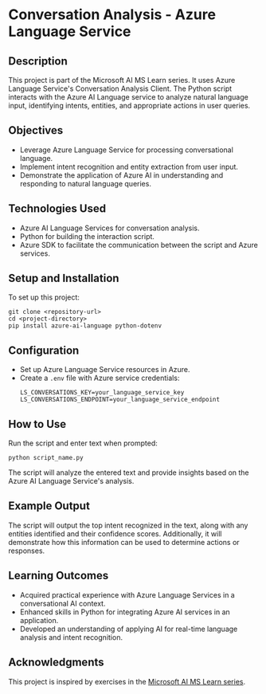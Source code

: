 # Conversation Analysis - Azure Language Service

## Description
This project is part of the Microsoft AI MS Learn series. It uses Azure Language Service's Conversation Analysis Client. The Python script interacts with the Azure AI Language service to analyze natural language input, identifying intents, entities, and appropriate actions in user queries.

## Objectives
- Leverage Azure Language Service for processing conversational language.
- Implement intent recognition and entity extraction from user input.
- Demonstrate the application of Azure AI in understanding and responding to natural language queries.

## Technologies Used
- Azure AI Language Services for conversation analysis.
- Python for building the interaction script.
- Azure SDK to facilitate the communication between the script and Azure services.

## Setup and Installation
To set up this project:

```
git clone <repository-url>
cd <project-directory>
pip install azure-ai-language python-dotenv
```

## Configuration
- Set up Azure Language Service resources in Azure.
- Create a `.env` file with Azure service credentials:
  ```
  LS_CONVERSATIONS_KEY=your_language_service_key
  LS_CONVERSATIONS_ENDPOINT=your_language_service_endpoint
  ```

## How to Use
Run the script and enter text when prompted:

```
python script_name.py
```
The script will analyze the entered text and provide insights based on the Azure AI Language Service's analysis.

## Example Output
The script will output the top intent recognized in the text, along with any entities identified and their confidence scores. Additionally, it will demonstrate how this information can be used to determine actions or responses.

## Learning Outcomes
- Acquired practical experience with Azure Language Services in a conversational AI context.
- Enhanced skills in Python for integrating Azure AI services in an application.
- Developed an understanding of applying AI for real-time language analysis and intent recognition.

## Acknowledgments
This project is inspired by exercises in the [Microsoft AI MS Learn series](link_to_the_relevant_MS_Learn_module).
